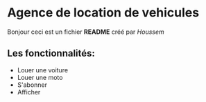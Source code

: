 # Agence de location de vehicules
Bonjour ceci est un fichier **README** créé par *Houssem*
## Les fonctionnalités:
+ Louer une voiture
+ Louer une moto
+ S'abonner
+ Afficher 
